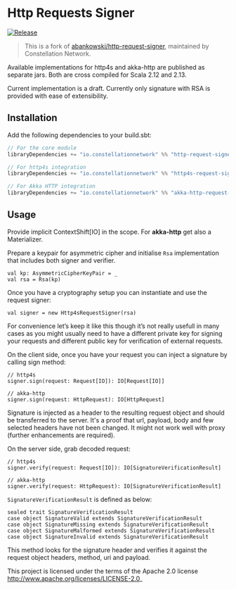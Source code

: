 # Http Requests Signer

[![Release](https://github.com/Constellation-Labs/http-request-signer/actions/workflows/release.yml/badge.svg)](https://github.com/Constellation-Labs/http-request-signer/actions/workflows/release.yml)

> This is a fork of [abankowski/http-request-signer](https://github.com/abankowski/http-request-signer), maintained by Constellation Network.

Available implementations for http4s and akka-http are published as separate jars. Both are cross compiled for Scala 2.12 and 2.13.

Current implementation is a draft. Currently only signature with RSA is provided with ease of extensibility.

## Installation

Add the following dependencies to your build.sbt:

```scala
// For the core module
libraryDependencies += "io.constellationnetwork" %% "http-request-signer-core" % "0.1.0"

// For http4s integration
libraryDependencies += "io.constellationnetwork" %% "http4s-request-signer" % "0.1.0"

// For Akka HTTP integration
libraryDependencies += "io.constellationnetwork" %% "akka-http-request-signer" % "0.1.0"
```

## Usage

Provide implicit ContextShift[IO] in the scope. For **akka-http** get also a Materializer.

Prepare a keypair for asymmetric cipher and initialise `Rsa` implementation that includes both signer and verifier. 


    val kp: AsymmetricCipherKeyPair = _
    val rsa = Rsa(kp)

Once you have a cryptography setup you can instantiate and use the request signer:

`val signer = new Http4sRequestSigner(rsa)`

For convenience let’s keep it like this though it’s not really usefull in many cases as you might usually need to have a different private key for signing your requests and different public key for verification of external requests.

On the client side, once you have your request you can inject a signature by calling sign method:

    // http4s
    signer.sign(request: Request[IO]): IO[Request[IO]]
    
    // akka-http
    signer.sign(request: HttpRequest): IO[HttpRequest] 

Signature is injected as a header to the resulting request object and should be transferred to the server. 
It's a proof that url, payload, body and few selected headers have not been changed. It might not work well with proxy (further enhancements are required). 
    
On the server side, grab decoded request:

    // http4s
    signer.verify(request: Request[IO]): IO[SignatureVerificationResult] 
    
    // akka-http
    signer.verify(request: HttpRequest): IO[SignatureVerificationResult]

`SignatureVerificationResult` is defined as below:

    sealed trait SignatureVerificationResult
    case object SignatureValid extends SignatureVerificationResult
    case object SignatureMissing extends SignatureVerificationResult
    case object SignatureMalformed extends SignatureVerificationResult
    case object SignatureInvalid extends SignatureVerificationResult

This method looks for the signature header and verifies it against the request object headers, method, uri and payload.

This project is licensed under the terms of the Apache 2.0 license http://www.apache.org/licenses/LICENSE-2.0_
